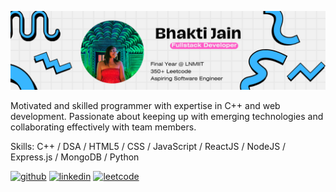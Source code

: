 ![Final year student @LNMIIT | Solved 300+ questions on leetcode | FullStack developer](https://github.com/Bhakti342/Bhakti342/blob/main/Banner_Photo.png)

Motivated and skilled programmer with expertise in C++ and web development. Passionate about keeping up with emerging technologies and collaborating effectively with team members.

Skills: C++ / DSA / HTML5 / CSS / JavaScript / ReactJS / NodeJS / Express.js / MongoDB / Python



[<img src='https://cdn.jsdelivr.net/npm/simple-icons@3.0.1/icons/github.svg' alt='github' height='40'>](https://github.com/https://github.com/Bhakti342)  [<img src='https://cdn.jsdelivr.net/npm/simple-icons@3.0.1/icons/linkedin.svg' alt='linkedin' height='40'>](https://www.linkedin.com/in/https://www.linkedin.com/in/bhakti342//)  [<img src='https://cdn.jsdelivr.net/npm/simple-icons@3.0.1/icons/leetcode.svg' alt='leetcode' height='40'>](https://leetcode.com/u/bhaktijain342/)  

